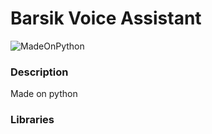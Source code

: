 <h1> Barsik Voice Assistant</h1>

![MadeOnPython](https://img.shields.io/badge/Made%20on-Python-informational?logo=python&logoColor=white)

<h3>Description</h3>
Made on python
<h3>Libraries</h3>
